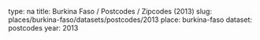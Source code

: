 type: na
title: Burkina Faso / Postcodes / Zipcodes (2013)
slug: places/burkina-faso/datasets/postcodes/2013
place: burkina-faso
dataset: postcodes
year: 2013
